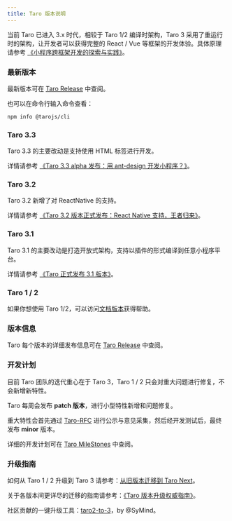 ```yaml
---
title: Taro 版本说明
---
```


当前 Taro 已进入 3.x 时代，相较于 Taro 1/2 编译时架构，Taro 3 采用了重运行时的架构，让开发者可以获得完整的 React / Vue 等框架的开发体验。具体原理请参考 [《小程序跨框架开发的探索与实践》](https://mp.weixin.qq.com/s?__biz=MzU3NDkzMTI3MA==&mid=2247483770&idx=1&sn=ba2cdea5256e1c4e7bb513aa4c837834)。

### 最新版本

最新版本可在 [Taro Release](https://github.com/NervJS/taro/releases) 中查阅。

也可以在命令行输入命令查看：

```bash
npm info @tarojs/cli
```

### Taro 3.3

Taro 3.3 的主要改动是支持使用 HTML 标签进行开发。

详情请参考 [《Taro 3.3 alpha 发布：用 ant-design 开发小程序？》](http://localhost:3000/taro/blog/2021-04-22-Taro-3.3-alpha)。

### Taro 3.2

Taro 3.2 新增了对 ReactNative 的支持。

详情请参考 [《Taro 3.2 版本正式发布：React Native 支持，王者归来》](https://docs.taro.zone/blog/2021-04-08-taro-3.2)。

### Taro 3.1

Taro 3.1 的主要改动是打造开放式架构，支持以插件的形式编译到任意小程序平台。

详情请参考 [《Taro 正式发布 3.1 版本》](https://docs.taro.zone/blog/2021-03-10-taro-3-1-lts)。

### Taro 1 / 2

如果你想使用 Taro 1/2，可以访问[文档版本](/versions)获得帮助。

### 版本信息

Taro 每个版本的详细发布信息可在 [Taro Release](https://github.com/NervJS/taro/releases) 中查阅。

### 开发计划

目前 Taro 团队的迭代重心在于 Taro 3，Taro 1 / 2 只会对重大问题进行修复，不会新增新特性。

Taro 每周会发布 **patch 版本**，进行小型特性新增和问题修复。

重大特性会首先通过 [Taro-RFC](https://github.com/NervJS/taro-rfcs) 进行公示与意见采集，然后经开发测试后，最终发布 **minor** 版本。

详细的开发计划可在 [Taro MileStones](https://github.com/NervJS/taro/milestones) 中查阅。

### 升级指南

如何从 Taro 1 / 2 升级到 Taro 3 请参考：[从旧版本迁移到 Taro Next](./migration)。

关于各版本间更详尽的迁移的指南请参考：[《Taro 版本升级权威指南》](/blog/2020-09-01-taro-versions)。

社区贡献的一键升级工具：[taro2-to-3](https://github.com/SyMind/taro2-to-3)，by @SyMind。

